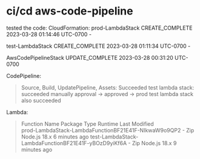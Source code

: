 # ci/cd aws-code-pipeline

tested the code:
CloudFormation:
prod-LambdaStack
CREATE_COMPLETE	2023-03-28 01:14:46 UTC-0700	-

test-LambdaStack
CREATE_COMPLETE	2023-03-28 01:11:34 UTC-0700	-

AwsCodePipelineStack
UPDATE_COMPLETE	2023-03-28 00:31:20 UTC-0700

CodePipeline:
> Source, Build, UpdatePipeline, Assets: Succeeded
> test lambda stack: succeeded
> manually approval -> approved -> prod test lambda stack also succeeded

Lambda:
> Function Name                                 Package Type  Runtime       Last Modified   
> prod-LambdaStack-LambdaFunctionBF21E41F-NIkwaW9o9QP2	-	Zip	Node.js 18.x	6 minutes ago
> test-LambdaStack-LambdaFunctionBF21E41F-yBOzD9yiKf6A	-	Zip	Node.js 18.x	9 minutes ago
